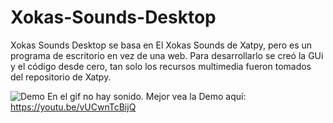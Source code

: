 # Xokas-Sounds-Desktop
Xokas Sounds Desktop se basa en El Xokas Sounds de Xatpy, pero es un programa de escritorio en vez de una web. Para desarrollarlo se creó la GUi y el código desde cero, tan solo los recursos multimedia fueron tomados del repositorio de Xatpy. 

![Demo](https://github.com/Kripta-Studios/Xokas-Sounds-Desktop/blob/main/src/media/Version%20Windows.gif)
En el gif no hay sonido. Mejor vea la Demo aquí:
https://youtu.be/vUCwnTcBijQ
